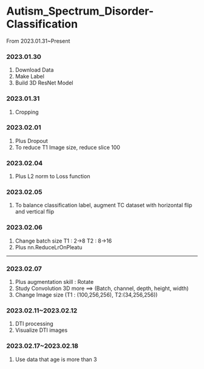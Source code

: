 # Autism_Spectrum_Disorder-Classification
From 2023.01.31~Present

### 2023.01.30
1. Download Data
2. Make Label
3. Build 3D ResNet Model

### 2023.01.31
1. Cropping

### 2023.02.01
1. Plus Dropout
2. To reduce T1 Image size, reduce slice 100

### 2023.02.04
1. Plus L2 norm to Loss function

### 2023.02.05
1. To balance classification label, augment TC dataset with horizontal flip and vertical flip

### 2023.02.06
1. Change batch size 
T1 : 2->8
T2 : 8->16
2. Plus nn.ReduceLrOnPleatu

------------------------------------------------------------------------------------------------------------

### 2023.02.07
1. Plus augmentation skill : Rotate
2. Study Convolution 3D more ==> (Batch, channel, depth, height, width)
3. Change Image size (T1 : (100,256,256), T2:(34,256,256))

### 2023.02.11~2023.02.12
1. DTI processing
2. Visualize DTI images

### 2023.02.17~2023.02.18
1. Use data that age is more than 3

